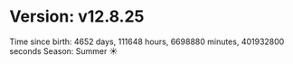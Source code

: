 # Version: v12.8.25
Time since birth: 4652 days, 111648 hours, 6698880 minutes, 401932800 seconds
Season: Summer ☀️
